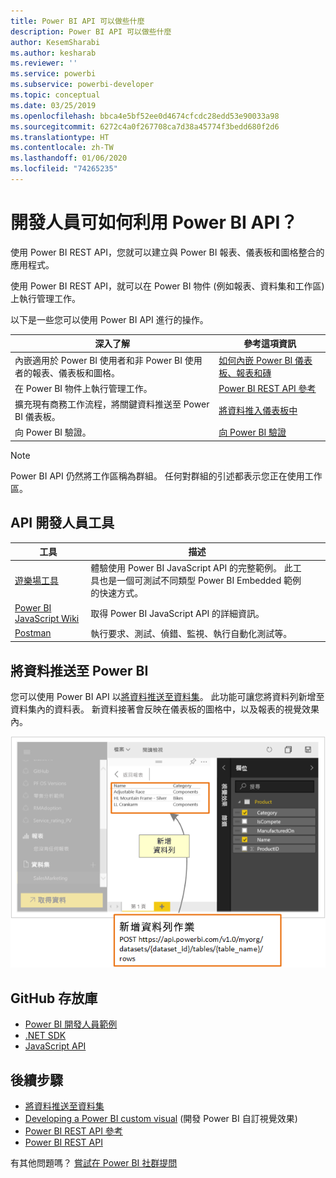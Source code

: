 ```yaml
---
title: Power BI API 可以做些什麼
description: Power BI API 可以做些什麼
author: KesemSharabi
ms.author: kesharab
ms.reviewer: ''
ms.service: powerbi
ms.subservice: powerbi-developer
ms.topic: conceptual
ms.date: 03/25/2019
ms.openlocfilehash: bbca4e5bf52ee0d4674cfcdc28edd53e90033a98
ms.sourcegitcommit: 6272c4a0f267708ca7d38a45774f3bedd680f2d6
ms.translationtype: HT
ms.contentlocale: zh-TW
ms.lasthandoff: 01/06/2020
ms.locfileid: "74265235"
---
```

# <a name="what-can-developers-do-with-the-power-bi-api"></a>開發人員可如何利用 Power BI API？

使用 Power BI REST API，您就可以建立與 Power BI 報表、儀表板和圖格整合的應用程式。

使用 Power BI REST API，就可以在 Power BI 物件 (例如報表、資料集和工作區) 上執行管理工作。

以下是一些您可以使用 Power BI API 進行的操作。

| **深入了解** | **參考這項資訊** |
|----------------------------------------------------------------------------------|------------------------------------------------------------------------------------|
| 內嵌適用於 Power BI 使用者和非 Power BI 使用者的報表、儀表板和圖格。 | [如何內嵌 Power BI 儀表板、報表和磚](embedding-content.md) |
| 在 Power BI 物件上執行管理工作。 | [Power BI REST API 參考](https://docs.microsoft.com/rest/api/power-bi/) |
| 擴充現有商務工作流程，將關鍵資料推送至 Power BI 儀表板。 | [將資料推入儀表板中](walkthrough-push-data.md) |
| 向 Power BI 驗證。 | [向 Power BI 驗證](get-azuread-access-token.md) |

> [!NOTE]
> Power BI API 仍然將工作區稱為群組。 任何對群組的引述都表示您正在使用工作區。

## <a name="api-developer-tools"></a>API 開發人員工具

| 工具 | 描述 |  |  |
|-------------------------|---------------------------------------------------------------------------------------------------------------------------------------------------|---|---|
| [遊樂場工具](https://microsoft.github.io/PowerBI-JavaScript/demo) | 體驗使用 Power BI JavaScript API 的完整範例。 此工具也是一個可測試不同類型 Power BI Embedded 範例的快速方式。 |  |  |
| [Power BI JavaScript Wiki](https://github.com/Microsoft/powerbi-javascript/wiki) | 取得 Power BI JavaScript API 的詳細資訊。 |  |  |
| [Postman](https://www.getpostman.com/) | 執行要求、測試、偵錯、監視、執行自動化測試等。 |

## <a name="push-data-into-power-bi"></a>將資料推送至 Power BI

您可以使用 Power BI API 以[將資料推送至資料集](walkthrough-push-data.md)。 此功能可讓您將資料列新增至資料集內的資料表。 新資料接著會反映在儀表板的圖格中，以及報表的視覺效果內。

![推送資料範例](media/what-can-you-do/powerbi-push-data.png)

## <a name="github-repositories"></a>GitHub 存放庫

* [Power BI 開發人員範例](https://github.com/Microsoft/PowerBI-Developer-Samples)
* [.NET SDK](https://github.com/Microsoft/PowerBI-CSharp)
* [JavaScript API](https://github.com/Microsoft/PowerBI-JavaScript)

## <a name="next-steps"></a>後續步驟

* [將資料推送至資料集](walkthrough-push-data.md)
* [Developing a Power BI custom visual](visuals/custom-visual-develop-tutorial.md) (開發 Power BI 自訂視覺效果)
* [Power BI REST API 參考](rest-api-reference.md)
* [Power BI REST API](https://docs.microsoft.com/rest/api/power-bi/)

有其他問題嗎？ [嘗試在 Power BI 社群提問](https://community.powerbi.com/)
